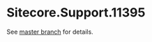 # Sitecore.Support.11395

See [master branch](https://github.com/sitecoresupport/Sitecore.Support.11395) for details.
